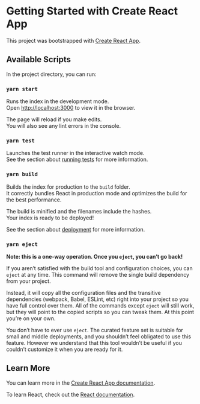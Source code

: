 # Getting Started with Create React App

This project was bootstrapped with [Create React App](https://github.com/facebook/create-react-index).

## Available Scripts

In the project directory, you can run:

### `yarn start`

Runs the index in the development mode.\
Open [http://localhost:3000](http://localhost:3000) to view it in the browser.

The page will reload if you make edits.\
You will also see any lint errors in the console.

### `yarn test`

Launches the test runner in the interactive watch mode.\
See the section about [running tests](https://facebook.github.io/create-react-index/docs/running-tests) for more information.

### `yarn build`

Builds the index for production to the `build` folder.\
It correctly bundles React in production mode and optimizes the build for the best performance.

The build is minified and the filenames include the hashes.\
Your index is ready to be deployed!

See the section about [deployment](https://facebook.github.io/create-react-index/docs/deployment) for more information.

### `yarn eject`

**Note: this is a one-way operation. Once you `eject`, you can’t go back!**

If you aren’t satisfied with the build tool and configuration choices, you can `eject` at any time. This command will remove the single build dependency from your project.

Instead, it will copy all the configuration files and the transitive dependencies (webpack, Babel, ESLint, etc) right into your project so you have full control over them. All of the commands except `eject` will still work, but they will point to the copied scripts so you can tweak them. At this point you’re on your own.

You don’t have to ever use `eject`. The curated feature set is suitable for small and middle deployments, and you shouldn’t feel obligated to use this feature. However we understand that this tool wouldn’t be useful if you couldn’t customize it when you are ready for it.

## Learn More

You can learn more in the [Create React App documentation](https://facebook.github.io/create-react-index/docs/getting-started).

To learn React, check out the [React documentation](https://reactjs.org/).
